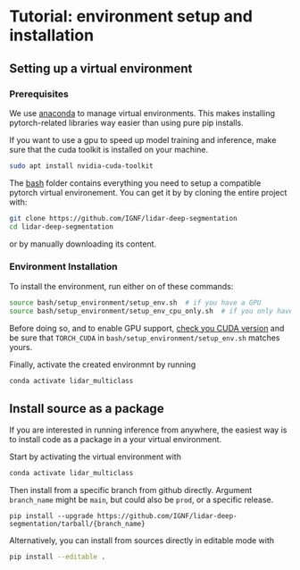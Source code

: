 # Tutorial: environment setup and installation

## Setting up a virtual environment

### Prerequisites

We use [anaconda](https://www.anaconda.com/products/individual) to manage virtual environments. 
This makes installing pytorch-related libraries way easier than using pure pip installs.

If you want to use a gpu to speed up model training and inference, make sure that the cuda toolkit is installed on your machine.

```bash
sudo apt install nvidia-cuda-toolkit
```

The  [bash](https://github.com/IGNF/lidar-deep-segmentation/bash/) folder contains everything you need to setup a compatible pytorch virtual environement.
You can get it by by cloning the entire project with:

```bash
git clone https://github.com/IGNF/lidar-deep-segmentation
cd lidar-deep-segmentation
```
or by manually downloading its content.

### Environment Installation

To install the environment, run either on of these commands:
```bash
source bash/setup_environment/setup_env.sh  # if you have a GPU
source bash/setup_environment/setup_env_cpu_only.sh  # if you only have a CPU
```

Before doing so, and to enable GPU support, [check you CUDA version](https://varhowto.com/check-cuda-version/) and be sure that `TORCH_CUDA` in `bash/setup_environment/setup_env.sh` matches yours.

Finally, activate the created environmnt by running

```bash
conda activate lidar_multiclass
```

## Install source as a package

If you are interested in running inference from anywhere, the easiest way is to install code as a package in a your virtual environment.

Start by activating the virtual environment with

```bash
conda activate lidar_multiclass
```
Then install from a specific branch from github directly. Argument `branch_name` might be `main`, but could also be `prod`, or a specific release.
```
pip install --upgrade https://github.com/IGNF/lidar-deep-segmentation/tarball/{branch_name} 
```

Alternatively, you can install from sources directly in editable mode with
```bash
pip install --editable .
```